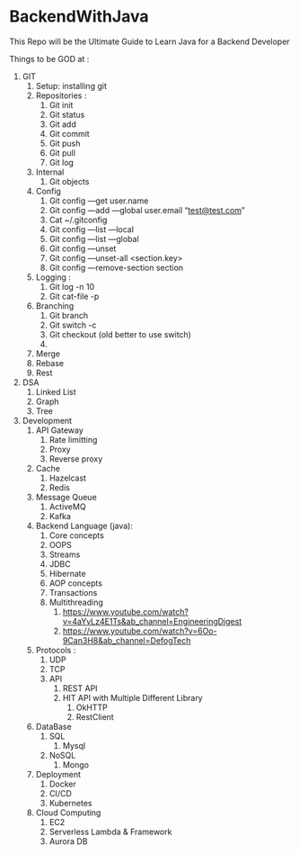 # BackendWithJava
This Repo will be the Ultimate Guide to Learn Java for a Backend Developer

Things to be GOD at : 

1. GIT 
    1. Setup: installing git 
    2. Repositories : 
        1. Git init 
        2. Git status 
        3. Git add
        4. Git commit  
        5. Git push 
        6. Git pull 
        7. Git log 
    3. Internal 
        1. Git objects
    4. Config
        1. Git config —get user.name
        2. Git config —add —global user.email “test@test.com”
        3. Cat ~/.gitconfig
        4. Git config —list —local
        5. Git config —list —global
        6. Git config —unset <key>
        7. Git config —unset-all <section.key>
        8. Git config —remove-section section
    5. Logging :
        1. Git log -n 10 
        2. Git cat-file -p <Hashvalue>
    6. Branching
        1. Git branch
        2. Git switch -c 
        3. Git checkout (old better to use switch)
        4. 
    7. Merge
    8. Rebase
    9. Rest
2. DSA 
    1. Linked List
    2. Graph 
    3. Tree
3. Development 
    1. API Gateway 
        1. Rate limitting
        2. Proxy
        3. Reverse proxy
    2. Cache 
        1. Hazelcast 
        2. Redis
    3. Message Queue 
        1. ActiveMQ 
        2. Kafka
    4. Backend Language (java): 
        1. Core concepts 
        2. OOPS
        3. Streams
        4. JDBC
        5. Hibernate
        6. AOP concepts
        7. Transactions
        8. Multithreading
            1. https://www.youtube.com/watch?v=4aYvLz4E1Ts&ab_channel=EngineeringDigest
            2. https://www.youtube.com/watch?v=6Oo-9Can3H8&ab_channel=DefogTech
    5. Protocols : 
        1. UDP 
        2. TCP
        3. API
            1. REST API 
            2. HIT API with Multiple Different Library 
                1. OkHTTP 
                2. RestClient 
    6. DataBase 
        1. SQL
            1. Mysql 
        2. NoSQL 
            1. Mongo 
    7. Deployment 
        1. Docker 
        2. CI/CD 
        3. Kubernetes
    8. Cloud Computing
        1. EC2
        2. Serverless Lambda & Framework
        3. Aurora DB 

    
